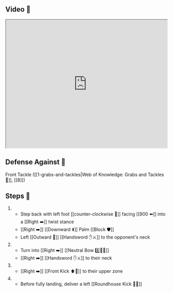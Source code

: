 ## Video 🎥

<iframe src="https://www.youtube.com/embed/YHISUH8MuqU" width="100%" height="400"></iframe>

## Defense Against 🤺

Front Tackle ([[1-grabs-and-tackles|Web of Knowledge: Grabs and Tackles 🤝]], [[8]])

## Steps 👣

1. - Step back with left foot [[counter-clockwise 🔄]] facing [[900 ⬅️]] into a [[Right ➡️]] twist stance 
    - [[Right ➡️]] [[Downward ⬇️]] Palm [[Block 🛡️]] 
    - Left [[Outward 🔼]] [[Handsword ✋⚔️]] to the opponent's neck
2. - Turn into [[Right ➡️]] [[Neutral Bow 0️⃣🧍‍♂️]] 
    - [[Right ➡️]] [[Handsword ✋⚔️]] to their neck
3. - [[Right ➡️]] [[Front Kick ⬆️🦵]] to their upper zone
4. - Before fully landing, deliver a left [[Roundhouse Kick 🔄🦵]]

